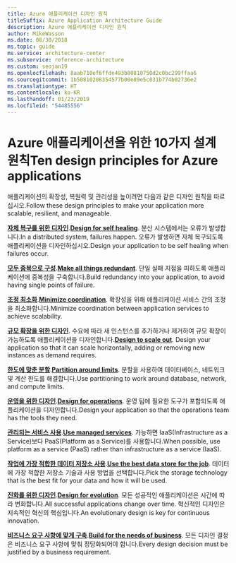 ```yaml
---
title: Azure 애플리케이션 디자인 원칙
titleSuffix: Azure Application Architecture Guide
description: Azure 애플리케이션 디자인 원칙
author: MikeWasson
ms.date: 08/30/2018
ms.topic: guide
ms.service: architecture-center
ms.subservice: reference-architecture
ms.custom: seojan19
ms.openlocfilehash: 8aab710ef6ffde493b80810750d2c0bc299ffaa6
ms.sourcegitcommit: 1b50810208354577b00e89e5c031b774b02736e2
ms.translationtype: HT
ms.contentlocale: ko-KR
ms.lasthandoff: 01/23/2019
ms.locfileid: "54485556"
---
```

# <a name="ten-design-principles-for-azure-applications"></a><span data-ttu-id="85841-103">Azure 애플리케이션을 위한 10가지 설계 원칙</span><span class="sxs-lookup"><span data-stu-id="85841-103">Ten design principles for Azure applications</span></span>

<span data-ttu-id="85841-104">애플리케이션의 확장성, 복원력 및 관리성을 높이려면 다음과 같은 디자인 원칙을 따르십시오.</span><span class="sxs-lookup"><span data-stu-id="85841-104">Follow these design principles to make your application more scalable, resilient, and manageable.</span></span>

<span data-ttu-id="85841-105">**[자체 복구를 위한 디자인](self-healing.md)**.</span><span class="sxs-lookup"><span data-stu-id="85841-105">**[Design for self healing](self-healing.md)**.</span></span> <span data-ttu-id="85841-106">분산 시스템에서는 오류가 발생합니다.</span><span class="sxs-lookup"><span data-stu-id="85841-106">In a distributed system, failures happen.</span></span> <span data-ttu-id="85841-107">오류가 발생하면 자체 복구되도록 애플리케이션을 디자인하십시오.</span><span class="sxs-lookup"><span data-stu-id="85841-107">Design your application to be self healing when failures occur.</span></span>

<span data-ttu-id="85841-108">**[모두 중복으로 구성](redundancy.md)**.</span><span class="sxs-lookup"><span data-stu-id="85841-108">**[Make all things redundant](redundancy.md)**.</span></span> <span data-ttu-id="85841-109">단일 실패 지점을 피하도록 애플리케이션에 중복성을 구축합니다.</span><span class="sxs-lookup"><span data-stu-id="85841-109">Build redundancy into your application, to avoid having single points of failure.</span></span>

<span data-ttu-id="85841-110">**[조정 최소화](minimize-coordination.md)**.</span><span class="sxs-lookup"><span data-stu-id="85841-110">**[Minimize coordination](minimize-coordination.md)**.</span></span> <span data-ttu-id="85841-111">확장성을 위해 애플리케이션 서비스 간의 조정을 최소화합니다.</span><span class="sxs-lookup"><span data-stu-id="85841-111">Minimize coordination between application services to achieve scalability.</span></span>

<span data-ttu-id="85841-112">**[규모 확장을 위한 디자인](scale-out.md)**. 수요에 따라 새 인스턴스를 추가하거나 제거하여 규모 확장이 가능하도록 애플리케이션을 디자인합니다.</span><span class="sxs-lookup"><span data-stu-id="85841-112">**[Design to scale out](scale-out.md)**. Design your application so that it can scale horizontally, adding or removing new instances as demand requires.</span></span>

<span data-ttu-id="85841-113">**[한도에 맞춘 분할](partition.md)**.</span><span class="sxs-lookup"><span data-stu-id="85841-113">**[Partition around limits](partition.md)**.</span></span> <span data-ttu-id="85841-114">분할을 사용하여 데이터베이스, 네트워크 및 계산 한도를 해결합니다.</span><span class="sxs-lookup"><span data-stu-id="85841-114">Use partitioning to work around database, network, and compute limits.</span></span>

<span data-ttu-id="85841-115">**[운영을 위한 디자인](design-for-operations.md)**.</span><span class="sxs-lookup"><span data-stu-id="85841-115">**[Design for operations](design-for-operations.md)**.</span></span> <span data-ttu-id="85841-116">운영 팀에 필요한 도구가 포함되도록 애플리케이션을 디자인합니다.</span><span class="sxs-lookup"><span data-stu-id="85841-116">Design your application so that the operations team has the tools they need.</span></span>

<span data-ttu-id="85841-117">**[관리되는 서비스 사용](managed-services.md)**.</span><span class="sxs-lookup"><span data-stu-id="85841-117">**[Use managed services](managed-services.md)**.</span></span> <span data-ttu-id="85841-118">가능하면 IaaS(Infrastructure as a Service)보다 PaaS(Platform as a Service)를 사용합니다.</span><span class="sxs-lookup"><span data-stu-id="85841-118">When possible, use platform as a service (PaaS) rather than infrastructure as a service (IaaS).</span></span>

<span data-ttu-id="85841-119">**[작업에 가장 적합한 데이터 저장소 사용](use-the-best-data-store.md)**.</span><span class="sxs-lookup"><span data-stu-id="85841-119">**[Use the best data store for the job](use-the-best-data-store.md)**.</span></span> <span data-ttu-id="85841-120">데이터에 가장 적합한 저장소 기술과 사용 방법을 선택합니다.</span><span class="sxs-lookup"><span data-stu-id="85841-120">Pick the storage technology that is the best fit for your data and how it will be used.</span></span>

<span data-ttu-id="85841-121">**[진화를 위한 디자인](design-for-evolution.md)**.</span><span class="sxs-lookup"><span data-stu-id="85841-121">**[Design for evolution](design-for-evolution.md)**.</span></span> <span data-ttu-id="85841-122">모든 성공적인 애플리케이션은 시간에 따라 변화합니다.</span><span class="sxs-lookup"><span data-stu-id="85841-122">All successful applications change over time.</span></span> <span data-ttu-id="85841-123">혁신적인 디자인은 지속적인 혁신의 핵심입니다.</span><span class="sxs-lookup"><span data-stu-id="85841-123">An evolutionary design is key for continuous innovation.</span></span>

<span data-ttu-id="85841-124">**[비즈니스 요구 사항에 맞게 구축](build-for-business.md)**.</span><span class="sxs-lookup"><span data-stu-id="85841-124">**[Build for the needs of business](build-for-business.md)**.</span></span> <span data-ttu-id="85841-125">모든 디자인 결정은 비즈니스 요구 사항에 맞춰 정당화되어야 합니다.</span><span class="sxs-lookup"><span data-stu-id="85841-125">Every design decision must be justified by a business requirement.</span></span>
